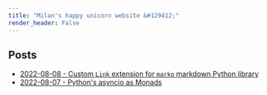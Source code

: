 ```yaml
---
title: "Milan's happy unicorn website &#129412;"
render_header: False
---
```

## Posts

- [2022-08-08 - Custom `Link` extension for `marko` markdown Python library](blog/posts/2022-08-08)
- [2022-08-07 - Python's asyncio as Monads](blog/posts/2022-08-07)